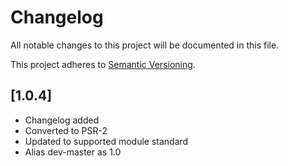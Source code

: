 # Changelog

All notable changes to this project will be documented in this file.

This project adheres to [Semantic Versioning](http://semver.org/).

## [1.0.4]

* Changelog added
* Converted to PSR-2
* Updated to supported module standard
* Alias dev-master as 1.0
